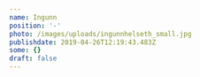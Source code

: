 ```yaml
---
name: Ingunn
position: '-'
photo: /images/uploads/ingunnhelseth_small.jpg
publishdate: 2019-04-26T12:19:43.483Z
some: {}
draft: false
---
```


